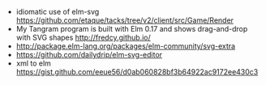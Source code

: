 - idiomatic use of elm-svg https://github.com/etaque/tacks/tree/v2/client/src/Game/Render
- My Tangram program is built with Elm 0.17 and shows drag-and-drop with SVG shapes http://fredcy.github.io/
- http://package.elm-lang.org/packages/elm-community/svg-extra
- https://github.com/dailydrip/elm-svg-editor
- xml to elm https://gist.github.com/eeue56/d0ab060828bf3b64922ac9172ee430c3
